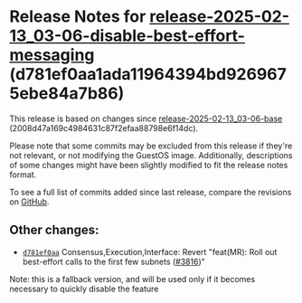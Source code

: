 Release Notes for [**release-2025-02-13\_03-06-disable-best-effort-messaging**](https://github.com/dfinity/ic/tree/release-2025-02-13_03-06-disable-best-effort-messaging) (d781ef0aa1ada11964394bd9269675ebe84a7b86)
=====================================================================================================================================================================================================================

This release is based on changes since [release-2025-02-13\_03-06-base](https://dashboard.internetcomputer.org/release/2008d47a169c4984631c87f2efaa88798e6f14dc) (2008d47a169c4984631c87f2efaa88798e6f14dc).

Please note that some commits may be excluded from this release if they're not relevant, or not modifying the GuestOS image. Additionally, descriptions of some changes might have been slightly modified to fit the release notes format.

To see a full list of commits added since last release, compare the revisions on [GitHub](https://github.com/dfinity/ic/compare/release-2025-02-13_03-06-base...release-2025-02-13_03-06-disable-best-effort-messaging).

Other changes:
--------------

* [`d781ef0aa`](https://github.com/dfinity/ic/commit/d781ef0aa) Consensus,Execution,Interface: Revert "feat(MR): Roll out best-effort calls to the first few subnets ([#3816](https://github.com/dfinity/ic/pull/3816))"

Note: this is a fallback version, and will be used only if it becomes necessary to quickly disable the feature

